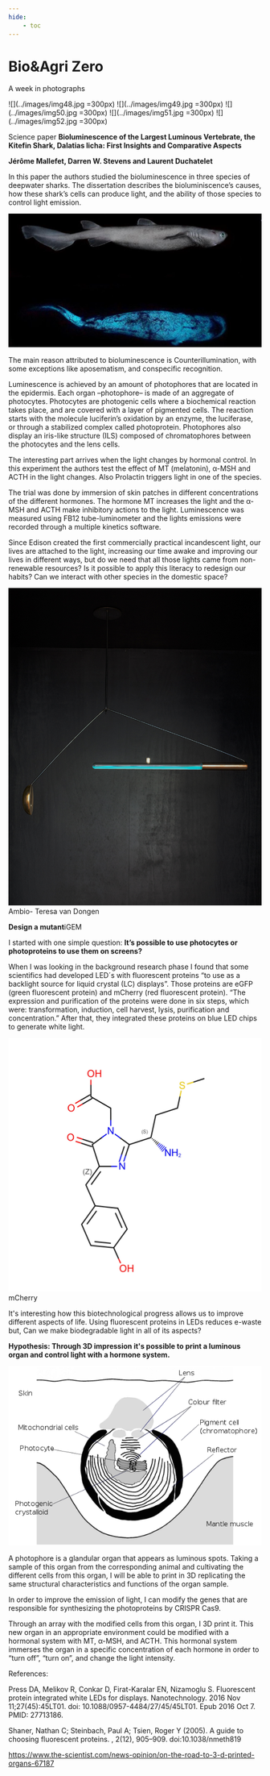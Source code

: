 ```yaml
---
hide:
    - toc
---
```


# Bio&Agri Zero

A week in photographs

![](../images/img48.jpg =300px)
![](../images/img49.jpg =300px)
![](../images/img50.jpg =300px)
![](../images/img51.jpg =300px)
![](../images/img52.jpg =300px)

Science paper
**Bioluminescence of the Largest Luminous Vertebrate, the Kitefin Shark, Dalatias licha: First Insights and Comparative Aspects**

**Jérôme Mallefet, Darren W. Stevens and Laurent Duchatelet**

In this paper the authors studied the bioluminescence in three species of deepwater sharks. The dissertation describes the bioluminiscence’s causes, how these shark’s cells can produce light, and the ability of those species to control light emission. 

![](../images/img17.jpg)

The main reason attributed to bioluminescence is Counterillumination, with some exceptions like aposematism, and conspecific recognition. 

Luminescence is achieved by an amount of photophores that are located in the epidermis. Each organ –photophore– is made of an aggregate of photocytes. Photocytes are photogenic cells where a biochemical reaction takes place, and are covered with a layer of pigmented cells. The reaction starts with the molecule luciferin’s oxidation by an enzyme, the luciferase, or through a stabilized complex called photoprotein. Photophores also display an iris-like structure (ILS) composed of chromatophores between the photocytes and the lens cells.

The interesting part arrives when the light changes by hormonal control. In this experiment the authors test the effect of MT (melatonin), α-MSH and ACTH in the light changes. Also Prolactin triggers light in one of the species. 

The trial was done by immersion of skin patches in different concentrations of the different hormones. The hormone MT increases the light and the α-MSH and ACTH make inhibitory actions to the light. Luminescence was measured using FB12 tube-luminometer and the lights emissions were recorded through a multiple kinetics software. 

Since Edison created the first commercially practical incandescent light, our lives are attached to the light, increasing our time awake and improving our lives in different ways, but do we need that all those lights came from non-renewable resources? Is it possible to apply this literacy to redesign our habits? Can we interact with other species in the domestic space? 

![](../images/img18.jpg)
Ambio- Teresa van Dongen

**Design a mutant**iGEM

I started with one simple question: **It’s possible to use photocytes or photoproteins to use them on screens?**

When I was looking in the background research phase I found that some scientifics had developed LED´s with fluorescent proteins “to use as a backlight source for liquid crystal (LC) displays”. Those proteins are eGFP (green fluorescent protein) and mCherry (red fluorescent protein). “The expression and purification of the proteins were done in six
steps, which were: transformation, induction, cell harvest, lysis, purification and concentration.” After that, they integrated these proteins on blue LED chips to generate white light.  

![](../images/img19.jpg)
mCherry

It's interesting how this biotechnological progress allows us to improve different aspects of life. Using fluorescent proteins in LEDs reduces e-waste but, Can we make biodegradable light in all of its aspects?

**Hypothesis: Through 3D impression it's possible to print a luminous organ and control light with a hormone system.**

![](../images/img20.png)

A photophore is a glandular organ that appears as luminous spots. Taking a sample of this organ from the corresponding animal and cultivating the different cells from this organ, I will be able to print in 3D replicating the same structural characteristics and functions of the organ sample. 

In order to improve the emission of light, I can modify the genes that are responsible for synthesizing the photoproteins by CRISPR Cas9. 

Through an array with the modified cells from this organ, I 3D print it. This new organ in an appropriate environment could be modified with a hormonal system with MT, α-MSH, and ACTH. This hormonal system immerses the organ in a specific concentration of each hormone in order to “turn off”, “turn on”, and change the light intensity. 


References: 

Press DA, Melikov R, Conkar D, Firat-Karalar EN, Nizamoglu S. Fluorescent protein integrated white LEDs for displays. Nanotechnology. 2016 Nov 11;27(45):45LT01. doi: 10.1088/0957-4484/27/45/45LT01. Epub 2016 Oct 7. PMID: 27713186.

Shaner, Nathan C; Steinbach, Paul A; Tsien, Roger Y (2005). A guide to choosing fluorescent proteins. , 2(12), 905–909. doi:10.1038/nmeth819

https://www.the-scientist.com/news-opinion/on-the-road-to-3-d-printed-organs-67187






